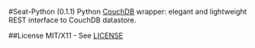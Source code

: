 #Seat-Python (0.1.1)
Python [CouchDB][1] wrapper: elegant and lightweight REST interface to CouchDB datastore.

##License
MIT/X11 - See [LICENSE][2]

  [1]: http://couchdb.apache.org/
  [2]: http://github.com/stackd/seat-py/blob/master/LICENSE
